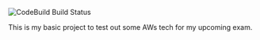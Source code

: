 ![CodeBuild Build Status](https://codebuild.ap-southeast-2.amazonaws.com/badges?uuid=eyJlbmNyeXB0ZWREYXRhIjoiK0M0WkJTOFlyS1ljWXlsQy9CU0FBOXNZbVViejc2bU1odUhMUzd0dVBsU3g5WU5pOGpiVHd5emN0RWx6eUIvUEdqZkdLdzhjSkZMT2dpWGZVWVFSdGg4PSIsIml2UGFyYW1ldGVyU3BlYyI6Ik5kb3RBeE9VWXNCbVgrMm0iLCJtYXRlcmlhbFNldFNlcmlhbCI6MX0%3D&branch=master)

This is my basic project to test out some AWs tech for my upcoming exam.